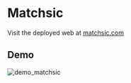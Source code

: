 # **Matchsic**

Visit the deployed web at [matchsic.com](https://matchsic2.herokuapp.com/)


## Demo
![demo_matchsic](https://user-images.githubusercontent.com/45132495/171068838-d7491890-d199-4ef9-8e39-0c43b90edfad.gif)
